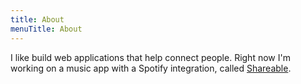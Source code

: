 ```yaml
---
title: About
menuTitle: About
---
```


I like build web applications that help connect people. Right now I'm working on a music app with a Spotify integration, called <a href="https://www.shareable.dev/" target="_blank">Shareable</a>.
